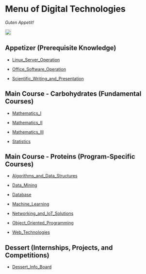 # Menu of Digital Technologies

*Guten Appetit!*

<img src="https://fzhang.bioinfo-lab.com/img/white.png" height="20">

## Appetizer (Prerequisite Knowledge)

- [Linux_Server_Operation](Linux_Server_Operation)

- [Office_Software_Operation](Office_Software_Operation)

- [Scientific_Writing_and_Presentation](Scientific_Writing_and_Presentation)


## Main Course - Carbohydrates (Fundamental Courses)

- [Mathematics_I](Mathematics_I)

- [Mathematics_II](Mathematics_II)

- [Mathematics_III](Mathematics_III)

- [Statistics](Statistics)

## Main Course - Proteins (Program-Specific Courses)

- [Algorithms_and_Data_Structures](Algorithms_and_Data_Structures)

- [Data_Mining](Data_Mining)

- [Database](Database)

- [Machine_Learning](Machine_Learning)

- [Networking_and_IoT_Solutions](Networking_and_IoT_Solutions)

- [Object_Oriented_Programming](Object_Oriented_Programming)

- [Web_Technologies](Web_Technologies)

## Dessert (Internships, Projects, and Competitions)

- [Dessert_Info_Board](Dessert_Info_Board)



<img src="https://fzhang.bioinfo-lab.com/img/white.png" height="1">
